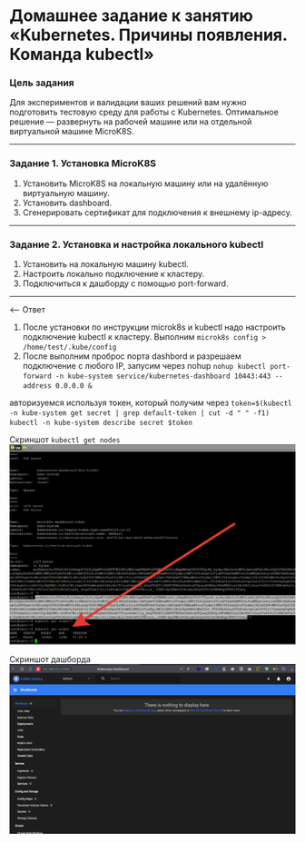 # Домашнее задание к занятию «Kubernetes. Причины появления. Команда kubectl»

### Цель задания

Для экспериментов и валидации ваших решений вам нужно подготовить тестовую среду для работы с Kubernetes. Оптимальное решение — развернуть на рабочей машине или на отдельной виртуальной машине MicroK8S.

------

### Задание 1. Установка MicroK8S

1. Установить MicroK8S на локальную машину или на удалённую виртуальную машину.
2. Установить dashboard.
3. Сгенерировать сертификат для подключения к внешнему ip-адресу.

------

### Задание 2. Установка и настройка локального kubectl
1. Установить на локальную машину kubectl.
2. Настроить локально подключение к кластеру.
3. Подключиться к дашборду с помощью port-forward.

------

<-- Ответ

1. После установки по инструкции microk8s и kubectl надо настроить подключение kubectl к кластеру.
Выполним `microk8s config > /home/test/.kube/config`
2. После выполним проброс порта dashbord и разрешаем подключение с любого IP, запусим через nohup `nohup kubectl port-forward -n kube-system service/kubernetes-dashboard 10443:443 --address 0.0.0.0 &`

авторизуемся используя токен, который получим через `token=$(kubectl -n kube-system get secret | grep default-token | cut -d " " -f1) kubectl -n kube-system describe secret $token`

Скриншот `kubectl get nodes`
![Скриншот kubectl get nodes](../../img/2023-12-19_00-33-07.png)

Скриншот дашборда
![Скриншот дашборда](../../img/2023-12-19_00-32-28.png)